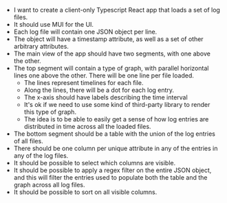 - I want to create a client-only Typescript React app that loads a set of log files.
- It should use MUI for the UI.
- Each log file will contain one JSON object per line.
- The object will have a timestamp attribute, as well as a set of other arbitrary attributes.
- The main view of the app should have two segments, with one above the other.
- The top segment will contain a type of graph, with parallel horizontal lines one above the other. There will be one line per file loaded.
    - The lines represent timelines for each file.
    - Along the lines, there will be a dot for each log entry.
    - The x-axis should have labels describing the time interval
    - It's ok if we need to use some kind of third-party library to render this type of graph.
    - The idea is to be able to easily get a sense of how log entries are distributed in time across all the loaded files.
- The bottom segment should be a table with the union of the log entries of all files.
- There should be one column per unique attribute in any of the entries in any of the log files.
- It should be possible to select which columns are visible.
- It should be possible to apply a regex filter on the entire JSON object, and this will filter the entries used to populate both the table and the graph across all log files.
- It should be possible to sort on all visible columns.
